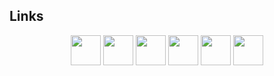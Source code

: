 ## Links

<div align="center">
	<a href="mailto:dima.o.sh@proton.me"><img src="https://gitlab.com/shdima/shdima/-/raw/main/Assets/Images/Logos/Mail.svg?ref_type=heads" width="48" height="48" /></a>
	<a href="https://gitlab.com/shdima"><img src="https://gitlab.com/shdima/shdima/-/raw/main/Assets/Images/Logos/GitLab.svg?ref_type=heads" width="48" height="48" /></a>
	<a href="https://github.com/sh-dima"><img src="https://gitlab.com/shdima/shdima/-/raw/main/Assets/Images/Logos/GitHub.svg?ref_type=heads" width="48" height="48" /></a>
	<a href="https://modrinth.com/user/EsotericEnderman"><img src="https://gitlab.com/shdima/shdima/-/raw/main/Assets/Images/Logos/Modrinth.svg?ref_type=heads" width="48" height="48" /></a>
	<a href="https://hangar.papermc.io/EsotericEnderman"><img src="https://gitlab.com/shdima/shdima/-/raw/main/Assets/Images/Logos/Hangar.svg?ref_type=heads" width="48" height="48" /></a>
	<a href="https://www.spigotmc.org/members/esotericenderman.2123396/"><img src="https://gitlab.com/shdima/shdima/-/raw/main/Assets/Images/Logos/SpigotMC.svg?ref_type=heads" width="48" height="48" /></a>
</div>
